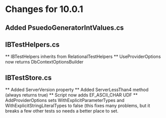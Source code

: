 # Changes for 10.0.1

## Added PsuedoGeneratorIntValues.cs

## IBTestHelpers.cs
** IBTestHelpers inherits from RelationalTestHelpers
** UseProviderOptions now returns DbContextOptionsBuilder

## IBTestStore.cs
** Added ServerVersion property
** Added ServerLessThan4 method (always returns true)
** Script now adds EF_ASCII_CHAR UDF
** AddProviderOptions sets WithExplicitParameterTypes and WithExplicitStringLiteralTypes to false (this fixes many problems, but it breaks a few other tests so needs a better place to set. 